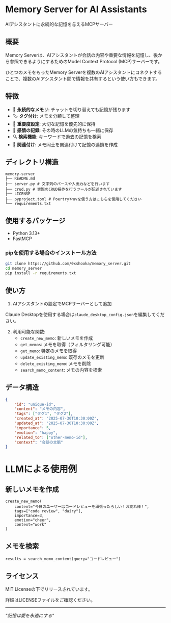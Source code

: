 # Memory Server for AI Assistants

AIアシスタントに永続的な記憶を与えるMCPサーバー

## 概要

Memory Serverは、AIアシスタントが会話の内容や重要な情報を記憶し、後から参照できるようにするためのModel Context Protocol (MCP)サーバーです。

ひとつのメモをもったMemory Serverを複数のAIアシスタントにコネクトすることで、複数のAIアシスタント間で情報を共有するという使い方もできます。

## 特徴

- 💾 **永続的なメモリ**: チャットを切り替えても記憶が残ります
- 🏷️ **タグ付け**: メモを分類して整理
- 🎯 **重要度設定**: 大切な記憶を優先的に保持
- 💭 **感情の記録**: その時のLLMの気持ちも一緒に保存
- 🔍 **検索機能**: キーワードで過去の記憶を検索
- 🔗 **関連付け**: メモ同士を関連付けて記憶の連鎖を作成

## ディレクトリ構造
```
memory-server
├── README.md
├── server.py # 文字列のパースや入出力などを行います
├── crud.py # 実際のCRUD操作を行うツールが記述されています
├── LICENSE
├── pyproject.toml # Poertryやuvを使う方はこちらを使用してください
└── requirements.txt
```

## 使用するパッケージ

- Python 3.13+
- FastMCP

### pipを使用する場合のインストール方法

```bash
git clone https://github.com/0xshooka/memory_server.git
cd memory_server
pip install -r requirements.txt
```

## 使い方

1. AIアシスタントの設定でMCPサーバーとして追加

Claude Desktopを使用する場合は`claude_desktop_config.json`を編集してください。

2. 利用可能な関数:
   - `create_new_memo`: 新しいメモを作成
   - `get_memos`: メモを取得（フィルタリング可能）
   - `get_memo`: 特定のメモを取得
   - `update_existing_memo`: 既存のメモを更新
   - `delete_existing_memo`: メモを削除
   - `search_memo_content`: メモの内容を検索

## データ構造

```json
{
    "id": "unique-id",
    "content": "メモの内容",
    "tags": ["タグ1", "タグ2"],
    "created_at": "2025-07-30T10:30:00Z",
    "updated_at": "2025-07-30T10:30:00Z",
    "importance": 5,
    "emotion": "happy",
    "related_to": ["other-memo-id"],
    "context": "会話の文脈"
}
```

# LLMによる使用例

## 新しいメモを作成
```
create_new_memo(
    content="今日のユーザーはコードレビューを頑張ったらしい！お疲れ様！",
    tags=["code review", "dairy"],
    importance=3,
    emotion="cheer",
    context="work"
)
```
## メモを検索
```
results = search_memo_content(query="コードレビュー")
```
## ライセンス

MIT Licenseの下でリリースされています。

詳細はLICENSEファイルをご確認ください。

---

*"記憶は愛を永遠にする"*

